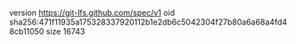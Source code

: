 version https://git-lfs.github.com/spec/v1
oid sha256:471f11935a175328337920112b1e2db6c5042304f27b80a6a68a4fd48cb11050
size 16743
